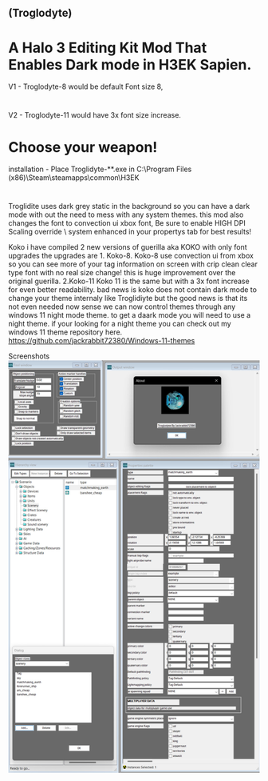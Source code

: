 ## (Troglodyte)
# A Halo 3 Editing Kit Mod That Enables Dark mode in H3EK Sapien.
V1 - Troglodyte-8 would be default Font size 8,
#
V2 - Troglodyte-11 would have 3x font size increase.
# Choose your weapon!
installation - Place Troglidyte-**.exe in C:\Program Files (x86)\Steam\steamapps\common\H3EK
#
Troglidite uses dark grey static in the background so you can have a dark mode with out the need to mess with any system themes.
this mod also changes the font to convection ui xbox font,
Be sure to enable HIGH DPI Scaling override \ system enhanced in your propertys tab for best results!

Koko i have compiled 2 new versions of guerilla aka KOKO with only font upgrades the upgrades are 1. Koko-8. Koko-8 use convection ui from xbox so you can see more of your tag information on screen with crip clean clear type font with no real size change! this is huge improvement over the original guerilla. 2.Koko-11  Koko 11 is the same but with a 3x font increase for even better readability. bad news is koko does not contain dark mode to change your theme internaly like Troglidiyte but the good news is that its not even needed now sense we can now control themes through any windows 11 night mode theme. to get a daark mode you will need to use a night theme.
if your looking for a night theme you can check out my windows 11 theme repository here. https://github.com/jackrabbit72380/Windows-11-themes

Screenshots
![Screenshot](https://github.com/jackrabbit72380/ho4kmmm/blob/master/Troglodyte_Preview.jpg)
